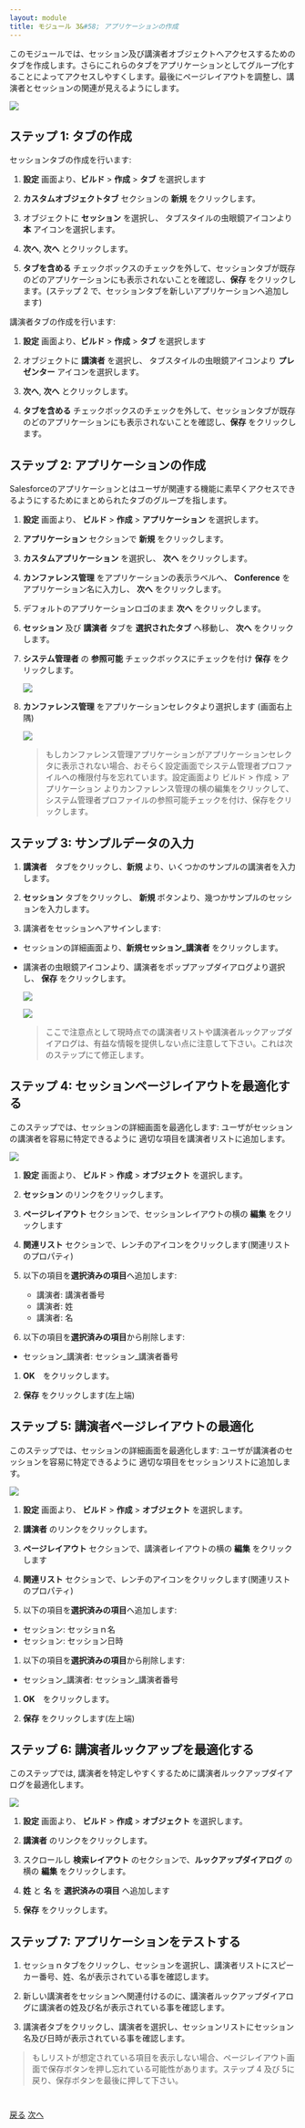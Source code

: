 ```yaml
---
layout: module
title: モジュール 3&#58; アプリケーションの作成
---
```

このモジュールでは、セッション及び講演者オブジェクトへアクセスするためのタブを作成します。さらにこれらのタブをアプリケーションとしてグループ化することによってアクセスしやすくします。最後にページレイアウトを調整し、講演者とセッションの関連が見えるようにします。

![](images/app.jpg)

## ステップ 1: タブの作成

セッションタブの作成を行います:

1. **設定** 画面より、**ビルド** > **作成** > **タブ** を選択します

1. **カスタムオブジェクトタブ** セクションの **新規** をクリックします。

1. オブジェクトに **セッション** を選択し、 タブスタイルの虫眼鏡アイコンより **本** アイコンを選択します。

1. **次へ**, **次へ** とクリックします。

1. **タブを含める** チェックボックスのチェックを外して、セッションタブが既存のどのアプリケーションにも表示されないことを確認し、**保存** をクリックします。(ステップ 2 で、セッションタブを新しいアプリケーションへ追加します)

講演者タブの作成を行います:

1. **設定** 画面より、**ビルド** > **作成** > **タブ** を選択します

1. オブジェクトに **講演者** を選択し、 タブスタイルの虫眼鏡アイコンより **プレゼンター** アイコンを選択します。

1. **次へ**, **次へ** とクリックします。

1. **タブを含める** チェックボックスのチェックを外して、セッションタブが既存のどのアプリケーションにも表示されないことを確認し、**保存** をクリックします。

## ステップ 2: アプリケーションの作成

Salesforceのアプリケーションとはユーザが関連する機能に素早くアクセスできるようにするためにまとめられたタブのグループを指します。

1. **設定** 画面より、 **ビルド** > **作成** > **アプリケーション** を選択します。

1. **アプリケーション** セクションで **新規** をクリックします。

1. **カスタムアプリケーション** を選択し、 **次へ** をクリックします。

1. **カンファレンス管理** をアプリケーションの表示ラベルへ、 **Conference** をアプリケーション名に入力し、 **次へ** をクリックします。

1. デフォルトのアプリケーションロゴのまま **次へ** をクリックします。

1. **セッション** 及び **講演者** タブを **選択されたタブ** へ移動し、 **次へ** をクリックします。

1. **システム管理者** の **参照可能** チェックボックスにチェックを付け **保存** をクリックします。

    ![](images/sysadmin.jpg)

1. **カンファレンス管理** をアプリケーションセレクタより選択します (画面右上隅)

    ![](images/conference-app.jpg)

    > もしカンファレンス管理アプリケーションがアプリケーションセレクタに表示されない場合、おそらく設定画面でシステム管理者プロファイルへの権限付与を忘れています。設定画面より ビルド > 作成 > アプリケーション よりカンファレンス管理の横の編集をクリックして、システム管理者プロファイルの参照可能チェックを付け、保存をクリックします。

## ステップ 3: サンプルデータの入力

1. **講演者**　タブをクリックし、**新規** より、いくつかのサンプルの講演者を入力します。

1. **セッション** タブをクリックし、 **新規** ボタンより、幾つかサンプルのセッションを入力します。

1. 講演者をセッションへアサインします:
  - セッションの詳細画面より、**新規セッション_講演者** をクリックします。
  - 講演者の虫眼鏡アイコンより、講演者をポップアップダイアログより選択し、 **保存** をクリックします。

    ![](images/speaker-lookup.jpg)

    ![](images/session-detail.jpg)

    > ここで注意点として現時点での講演者リストや講演者ルックアップダイアログは、有益な情報を提供しない点に注意して下さい。これは次のステップにて修正します。



## ステップ 4: セッションページレイアウトを最適化する

このステップでは、セッションの詳細画面を最適化します: ユーザがセッションの講演者を容易に特定できるように 適切な項目を講演者リストに追加します。  

![](images/session-layout.jpg)

1. **設定** 画面より、 **ビルド** > **作成** > **オブジェクト** を選択します。

1. **セッション** のリンクをクリックします。

1. **ページレイアウト** セクションで、セッションレイアウトの横の **編集** をクリックします

1. **関連リスト** セクションで、レンチのアイコンをクリックします(関連リストのプロパティ)

1. 以下の項目を**選択済みの項目**へ追加します:
   - 講演者: 講演者番号
   - 講演者: 姓
   - 講演者: 名

1. 以下の項目を**選択済みの項目**から削除します:
  - セッション_講演者: セッション_講演者番号

1. **OK**　をクリックします。

1. **保存** をクリックします(左上端)

## ステップ 5: 講演者ページレイアウトの最適化

このステップでは、セッションの詳細画面を最適化します: ユーザが講演者のセッションを容易に特定できるように 適切な項目をセッションリストに追加します。

![](images/speaker-layout.jpg)

1. **設定** 画面より、 **ビルド** > **作成** > **オブジェクト** を選択します。

1. **講演者** のリンクをクリックします。

1. **ページレイアウト** セクションで、講演者レイアウトの横の **編集** をクリックします

1. **関連リスト** セクションで、レンチのアイコンをクリックします(関連リストのプロパティ)

1. 以下の項目を**選択済みの項目**へ追加します:
  - セッション: セッショｎ名
  - セッション: セッション日時

1. 以下の項目を**選択済みの項目**から削除します:
  - セッション_講演者: セッション_講演者番号

1. **OK**　をクリックします。

1. **保存** をクリックします(左上端)

## ステップ 6: 講演者ルックアップを最適化する

このステップでは, 講演者を特定しやすくするために講演者ルックアップダイアログを最適化します。

![](images/lookup.jpg)

1. **設定** 画面より、 **ビルド** > **作成** > **オブジェクト** を選択します。

1. **講演者** のリンクをクリックします。

1. スクロールし **検索レイアウト** のセクションで、**ルックアップダイアログ** の横の **編集** をクリックします。

1. **姓** と **名** を **選択済みの項目** へ追加します

1. **保存** をクリックします。

## ステップ 7: アプリケーションをテストする

1. セッショｎタブをクリックし、セッションを選択し、講演者リストにスピーカー番号、姓、名が表示されている事を確認します。

1. 新しい講演者をセッションへ関連付けるのに、講演者ルックアップダイアログに講演者の姓及び名が表示されている事を確認します。

1. 講演者タブをクリックし、講演者を選択し、セッションリストにセッション名及び日時が表示されている事を確認します。

> もしリストが想定されている項目を表示しない場合、ページレイアウト画面で保存ボタンを押し忘れている可能性があります。ステップ 4 及び 5に戻り、保存ボタンを最後に押して下さい。



<div class="row" style="margin-top:40px;">
<div class="col-sm-12">
<a href="Creating-the-Data-Model.html" class="btn btn-default"><i class="glyphicon glyphicon-chevron-left"></i> 戻る</a>
<a href="Creating-an-Apex-Class.html" class="btn btn-default pull-right">次へ <i class="glyphicon glyphicon-chevron-right"></i></a>
</div>
</div>
